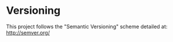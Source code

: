 Versioning
==========

This project follows the "Semantic Versioning" scheme detailed at:
http://semver.org/
